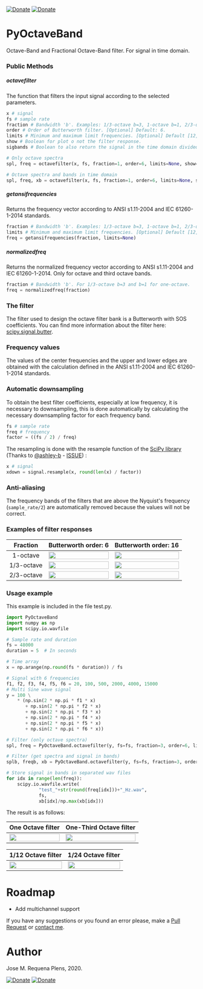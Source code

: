 [![Donate](https://img.shields.io/badge/Donate-PayPal-green.svg)](https://www.paypal.com/donate?hosted_button_id=BLP3R6VGYJB4Q)
[![Donate](https://img.shields.io/badge/Donate-Ko--fi-brightgreen?color=ff5f5f)](https://ko-fi.com/jmrplens) 

# PyOctaveBand
Octave-Band and Fractional Octave-Band filter. For signal in time domain.

### Public Methods

##### octavefilter
The function that filters the input signal according to the selected parameters.
```python
x # signal
fs # sample rate
fraction # Bandwidth 'b'. Examples: 1/3-octave b=3, 1-octave b=1, 2/3-octave b = 3/2. [Optional] Default: 1
order # Order of Butterworth filter. [Optional] Default: 6.
limits # Minimum and maximum limit frequencies. [Optional] Default [12,20000]
show # Boolean for plot o not the filter response.
sigbands # Boolean to also return the signal in the time domain divided into bands. A list with as many arrays as there are frequency bands

# Only octave spectra
spl, freq = octavefilter(x, fs, fraction=1, order=6, limits=None, show=0, sigbands=0)

# Octave spectra and bands in time domain
spl, freq, xb = octavefilter(x, fs, fraction=1, order=6, limits=None, show=0, sigbands=1)
```

##### getansifrequencies
Returns the frequency vector according to ANSI s1.11-2004 and IEC 61260-1-2014 standards.

```python
fraction # Bandwidth 'b'. Examples: 1/3-octave b=3, 1-octave b=1, 2/3-octave b = 3/2.
limits # Minimum and maximum limit frequencies. [Optional] Default [12,20000]
freq = getansifrequencies(fraction, limits=None)
```

##### normalizedfreq
Returns the normalized frequency vector according to ANSI s1.11-2004 and IEC 61260-1-2014. Only for octave and third octave bands.
```python
fraction # Bandwidth 'b'. For 1/3-octave b=3 and b=1 for one-octave.
freq = normalizedfreq(fraction)
```

### The filter
The filter used to design the octave filter bank is a Butterworth with SOS coefficients. You can find more information about the filter here: [scipy.signal.butter](https://docs.scipy.org/doc/scipy/reference/generated/scipy.signal.butter.html).

### Frequency values
The values of the center frequencies and the upper and lower edges are obtained with the calculation defined in the ANSI s1.11-2004 and IEC 61260-1-2014 standards.

### Automatic downsampling
To obtain the best filter coefficients, especially at low frequency, it is necessary to downsampling, this is done automatically by calculating the necessary downsampling factor for each frequency band.

```python
fs # sample rate
freq # frequency
factor = ((fs / 2) / freq)
```
The resampling is done with the resample function of the [SciPy library](https://www.scipy.org/scipylib/index.html) (Thanks to [@ashley-b](https://github.com/ashley-b) - [ISSUE](https://github.com/jmrplens/PyOctaveBand/issues/2)) :

```python
x # signal
xdown = signal.resample(x, round(len(x) / factor))
```

### Anti-aliasing
The frequency bands of the filters that are above the Nyquist's frequency (`sample_rate/2`) are automatically removed because the values will not be correct.


### Examples of filter responses
| Fraction | Butterworth order: 6       | Butterworth order: 16      | 
|:-------------:|:-------------:|:-------------:|
| 1-octave | <img src="https://github.com/jmrplens/PyOctaveBand/blob/1670365c01c70383e1c142c24fa91563cb9342b9/.github/images/one.png" width="100%"></img>      | <img src="https://github.com/jmrplens/PyOctaveBand/blob/1670365c01c70383e1c142c24fa91563cb9342b9/.github/images/one16.png" width="100%"></img>  |
| 1/3-octave | <img src="https://github.com/jmrplens/PyOctaveBand/blob/1670365c01c70383e1c142c24fa91563cb9342b9/.github/images/third.png" width="100%"></img>      | <img src="https://github.com/jmrplens/PyOctaveBand/blob/1670365c01c70383e1c142c24fa91563cb9342b9/.github/images/third16.png" width="100%"></img>  |
| 2/3-octave | <img src="https://github.com/jmrplens/PyOctaveBand/blob/1670365c01c70383e1c142c24fa91563cb9342b9/.github/images/twothird.png" width="100%"></img>      | <img src="https://github.com/jmrplens/PyOctaveBand/blob/1670365c01c70383e1c142c24fa91563cb9342b9/.github/images/twothird16.png" width="100%"></img>  |

### Usage example

This example is included in the file test.py.

```python
import PyOctaveBand
import numpy as np
import scipy.io.wavfile

# Sample rate and duration
fs = 48000
duration = 5  # In seconds

# Time array
x = np.arange(np.round(fs * duration)) / fs

# Signal with 6 frequencies
f1, f2, f3, f4, f5, f6 = 20, 100, 500, 2000, 4000, 15000
# Multi Sine wave signal
y = 100 \
    * (np.sin(2 * np.pi * f1 * x)
       + np.sin(2 * np.pi * f2 * x)
       + np.sin(2 * np.pi * f3 * x)
       + np.sin(2 * np.pi * f4 * x)
       + np.sin(2 * np.pi * f5 * x)
       + np.sin(2 * np.pi * f6 * x))

# Filter (only octave spectra)
spl, freq = PyOctaveBand.octavefilter(y, fs=fs, fraction=3, order=6, limits=[12, 20000], show=1)

# Filter (get spectra and signal in bands)
splb, freqb, xb = PyOctaveBand.octavefilter(y, fs=fs, fraction=3, order=6, limits=[12, 20000], show=0, sigbands=1)

# Store signal in bands in separated wav files
for idx in range(len(freq)):
    scipy.io.wavfile.write(
            "test_"+str(round(freq[idx]))+"_Hz.wav",
            fs,
            xb[idx]/np.max(xb[idx]))
```

The result is as follows:

| One Octave filter       | One-Third Octave filter      | 
|:-------------:|:-------------:|
| <img src="https://github.com/jmrplens/PyOctaveBand/blob/1670365c01c70383e1c142c24fa91563cb9342b9/.github/images/response1.png" width="100%"></img>      | <img src="https://github.com/jmrplens/PyOctaveBand/blob/1670365c01c70383e1c142c24fa91563cb9342b9/.github/images/response.png" width="100%"></img>  |

| 1/12 Octave filter       | 1/24 Octave filter      | 
|:-------------:|:-------------:|
| <img src="https://github.com/jmrplens/PyOctaveBand/blob/1670365c01c70383e1c142c24fa91563cb9342b9/.github/images/12.png" width="100%"></img>      | <img src="https://github.com/jmrplens/PyOctaveBand/blob/1670365c01c70383e1c142c24fa91563cb9342b9/.github/images/24.png" width="100%"></img>  |

# Roadmap

- Add multichannel support

If you have any suggestions or you found an error please, make a [Pull Request](https://github.com/jmrplens/PyOctave/pulls) or [contact me](mailto:info@jmrplens.com).

# Author
Jose M. Requena Plens, 2020.

[![Donate](https://img.shields.io/badge/Donate-PayPal-green.svg)](https://www.paypal.com/donate?hosted_button_id=BLP3R6VGYJB4Q)
[![Donate](https://img.shields.io/badge/Donate-Ko--fi-brightgreen?color=ff5f5f)](https://ko-fi.com/jmrplens) 
